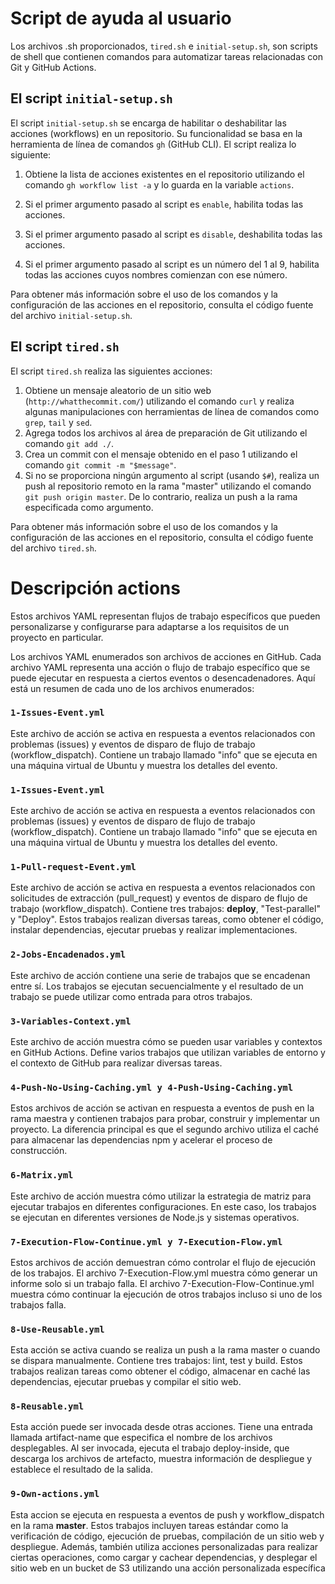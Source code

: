 # Script de ayuda al usuario

Los archivos .sh proporcionados, `tired.sh` e `initial-setup.sh`, son scripts de shell que contienen comandos para automatizar tareas relacionadas con Git y GitHub Actions.


## El script `initial-setup.sh`

El script `initial-setup.sh` se encarga de habilitar o deshabilitar las acciones (workflows) en un repositorio. Su funcionalidad se basa en la herramienta de línea de comandos `gh` (GitHub CLI). El script realiza lo siguiente:

1. Obtiene la lista de acciones existentes en el repositorio utilizando el comando `gh workflow list -a` y lo guarda en la variable `actions`.

2. Si el primer argumento pasado al script es `enable`, habilita todas las acciones.

3. Si el primer argumento pasado al script es `disable`, deshabilita todas las acciones.

4. Si el primer argumento pasado al script es un número del 1 al 9, habilita todas las acciones cuyos nombres comienzan con ese número.

Para obtener más información sobre el uso de los comandos y la configuración de las acciones en el repositorio, consulta el código fuente del archivo `initial-setup.sh`.

## El script `tired.sh`

El script `tired.sh` realiza las siguientes acciones:

1. Obtiene un mensaje aleatorio de un sitio web (`http://whatthecommit.com/`) utilizando el comando `curl` y realiza algunas manipulaciones con herramientas de línea de comandos como `grep`, `tail` y `sed`.
2. Agrega todos los archivos al área de preparación de Git utilizando el comando `git add ./`.
3. Crea un commit con el mensaje obtenido en el paso 1 utilizando el comando `git commit -m "$message"`.
4. Si no se proporciona ningún argumento al script (usando `$#`), realiza un push al repositorio remoto en la rama "master" utilizando el comando `git push origin master`. De lo contrario, realiza un push a la rama especificada como argumento.

Para obtener más información sobre el uso de los comandos y la configuración de las acciones en el repositorio, consulta el código fuente del archivo `tired.sh`.


# Descripción  actions
Estos archivos YAML representan flujos de trabajo específicos que pueden personalizarse y configurarse para adaptarse a los requisitos de un proyecto en particular.

Los archivos YAML enumerados son archivos de acciones en GitHub. Cada archivo YAML representa una acción o flujo de trabajo específico que se puede ejecutar en respuesta a ciertos eventos o desencadenadores. Aquí está un resumen de cada uno de los archivos enumerados:



### `1-Issues-Event.yml`
Este archivo de acción se activa en respuesta a eventos relacionados con problemas (issues) y eventos de disparo de flujo de trabajo (workflow_dispatch). Contiene un trabajo llamado "info" que se ejecuta en una máquina virtual de Ubuntu y muestra los detalles del evento.

### `1-Issues-Event.yml`
Este archivo de acción se activa en respuesta a eventos relacionados con problemas (issues) y eventos de disparo de flujo de trabajo (workflow_dispatch). Contiene un trabajo llamado "info" que se ejecuta en una máquina virtual de Ubuntu y muestra los detalles del evento.

### `1-Pull-request-Event.yml` 
Este archivo de acción se activa en respuesta a eventos relacionados con solicitudes de extracción (pull_request) y eventos de disparo de flujo de trabajo (workflow_dispatch). Contiene tres trabajos: **deploy**, "Test-parallel" y "Deploy". Estos trabajos realizan diversas tareas, como obtener el código, instalar dependencias, ejecutar pruebas y realizar implementaciones.

### `2-Jobs-Encadenados.yml`
Este archivo de acción contiene una serie de trabajos que se encadenan entre sí. Los trabajos se ejecutan secuencialmente y el resultado de un trabajo se puede utilizar como entrada para otros trabajos.

### `3-Variables-Context.yml`
Este archivo de acción muestra cómo se pueden usar variables y contextos en GitHub Actions. Define varios trabajos que utilizan variables de entorno y el contexto de GitHub para realizar diversas tareas.

### `4-Push-No-Using-Caching.yml y 4-Push-Using-Caching.yml`
Estos archivos de acción se activan en respuesta a eventos de push en la rama maestra y contienen trabajos para probar, construir y implementar un proyecto. La diferencia principal es que el segundo archivo utiliza el caché para almacenar las dependencias npm y acelerar el proceso de construcción.

### `6-Matrix.yml`
Este archivo de acción muestra cómo utilizar la estrategia de matriz para ejecutar trabajos en diferentes configuraciones. En este caso, los trabajos se ejecutan en diferentes versiones de Node.js y sistemas operativos.

### `7-Execution-Flow-Continue.yml y 7-Execution-Flow.yml`
Estos archivos de acción demuestran cómo controlar el flujo de ejecución de los trabajos. El archivo 7-Execution-Flow.yml muestra cómo generar un informe solo si un trabajo falla. El archivo 7-Execution-Flow-Continue.yml muestra cómo continuar la ejecución de otros trabajos incluso si uno de los trabajos falla.

### `8-Use-Reusable.yml`
Esta acción se activa cuando se realiza un push a la rama master o cuando se dispara manualmente. Contiene tres trabajos: lint, test y build. Estos trabajos realizan tareas como obtener el código, almacenar en caché las dependencias, ejecutar pruebas y compilar el sitio web.

### `8-Reusable.yml` 
Esta acción puede ser invocada desde otras acciones. Tiene una entrada llamada artifact-name que especifica el nombre de los archivos desplegables. Al ser invocada, ejecuta el trabajo deploy-inside, que descarga los archivos de artefacto, muestra información de despliegue y establece el resultado de la salida.

### `9-Own-actions.yml`
Esta accion se ejecuta en respuesta a eventos de push y workflow_dispatch en la rama **master**. Estos trabajos incluyen tareas estándar como la verificación de código, ejecución de pruebas, compilación de un sitio web y despliegue. Además, también utiliza acciones personalizadas para realizar ciertas operaciones, como cargar y cachear dependencias, y desplegar el sitio web en un bucket de S3 utilizando una acción personalizada específica

